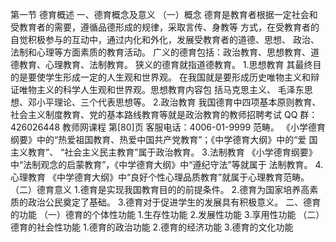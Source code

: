 
第一节 德育概述
一、德育概念及意义
（一）概念
德育是教育者根据一定社会和受教育者的需要，遵循品德形成的规律，采取言传、身教等
方式，在受教育者的自觉积极参与的互动中，通过内化和外化，发展受教育者的道德、思想、
政治、法制和心理等方面素质的教育活动。
广义的德育包括：政治教育、思想教育、道德教育、心理教育、法制教育。
狭义的德育就指道德教育。
1.思想教育
其最终目的是要使学生形成一定的人生观和世界观。
在我国就是要形成历史唯物主义和辩证唯物主义的科学人生观和世界观。思想教育内容包
括马克思主义、 毛泽东思想、邓小平理论、三个代表思想等。
2.政治教育
我国德育中四项基本原则教育、社会主义制度教育、党的基本路线教育等就是政治教育的教师招聘考试 QQ 群： 426026448
教师网课程 第[80]页 客服电话：4006-01-9999
范畴。
《小学德育纲要》中的“热爱祖国教育、热爱中国共产党教育”；《中学德育大纲》中的“爱
国主义教育”、 “社会主义民主教育”属于政治教育。
3.法制教育
《小学德育纲要》中“法制观念的启蒙教育”，《中学德育大纲》中“遵纪守法”等就属于
法制教育。
4.心理教育
《中学德育大纲》中“良好个性心理品质教育”就属于心理教育范畴。
（二）德育意义
1.德育是实现我国教育目的的前提条件。
2.德育为国家培养高素质的政治公民奠定了基础。
3.德育对于促进学生的发展具有积极意义。
二、德育的功能
（一）德育的个体性功能
1.生存性功能
2.发展性功能
3.享用性功能
（二）德育的社会性功能
1.德育的政治功能
2.德育的经济功能
3.德育的文化功能
